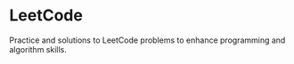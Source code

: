 # LeetCode
Practice and solutions to LeetCode problems to enhance programming and algorithm skills.

